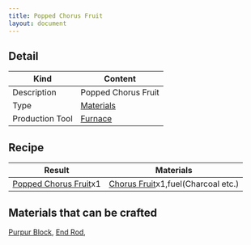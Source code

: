 ```yaml
---
title: Popped Chorus Fruit
layout: document
---
```

## Detail

|Kind|Content|
|---|---|
|Description|Popped Chorus Fruit|
|Type|[Materials](Materials)|
|Production Tool|[Furnace](Furnace)|

## Recipe

|Result|Materials|
|---|---|
|[Popped Chorus Fruit](Popped_Chorus_Fruit)x1|[Chorus Fruit](Chorus_Fruit)x1,fuel(Charcoal etc.)|

## Materials that can be crafted

[Purpur Block](Purpur_Block),
[End Rod](End_Rod),

